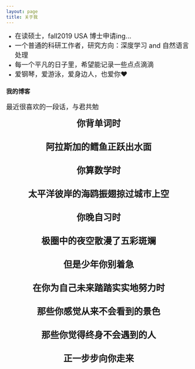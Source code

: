 ```yaml
---
layout: page
title: 关于我 
---
```


* <font size="4">在读硕士，fall2019 USA 博士申请ing... </font>            
* <font size="4">一个普通的科研工作者，研究方向：深度学习 and 自然语言处理</font>              
* <font size="4">每一个平凡的日子里，希望能记录一些点点滴滴  </font>            
* <font size="4">爱钢琴，爱游泳，爱身边人，也爱你❤️   </font>            

<p>






<h3> 我的博客 </h3>  
<font size="4">
最近很喜欢的一段话，与君共勉
  </font> 
<body background="https://github.com/jiaruncao/jiaruncao.github.io/blob/master/images/background.jpeg">
<p style="text-align:center;">          
<font size="5">               
<strong>你背单词时</strong><br />                    
<br />
<strong>阿拉斯加的鳕鱼正跃出水面</strong><br />                   
<br />
<strong>你算数学时</strong><br />     
<br />
<strong>太平洋彼岸的海鸥振翅掠过城市上空</strong><br />      
<br />
<strong>你晚自习时</strong><br />  
<br />
<strong>极圈中的夜空散漫了五彩斑斓</strong><br />      
<br />
<strong>但是少年你别着急</strong><br />      
<br />
<strong>在你为自己未来踏踏实实地努力时</strong><br />    
<br />
<strong>那些你感觉从来不会看到的景色</strong><br />     
<br />
<strong>那些你觉得终身不会遇到的人</strong><br />       
<br />
<strong>正一步步向你走来</strong><br />       
<br /> 
 </font> 
</p> 
</body>



